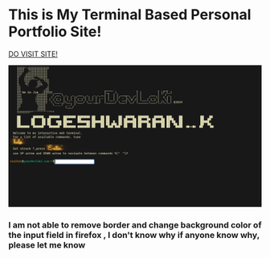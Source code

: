 # This is  My Terminal Based  Personal Portfolio Site!

[DO VISIT  SITE!](https://k-logeshwaran.github.io/logeshTerminalSite.github.io/)

![alt text](https://github.com/K-logeshwaran/logeshTerminalSite.github.io/blob/main/images/preview.png?raw=true)

### I am not able to remove border and change background color of the input field  in firefox , I don't know why if anyone know why, please let me know 
